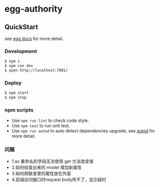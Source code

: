 # egg-authority

## QuickStart

<!-- add docs here for user -->

see [egg docs][egg] for more detail.

### Development

```bash
$ npm i
$ npm run dev
$ open http://localhost:7001/
```

### Deploy

```bash
$ npm start
$ npm stop
```

### npm scripts

- Use `npm run lint` to check code style.
- Use `npm test` to run unit test.
- Use `npm run autod` to auto detect dependencies upgrade, see [autod](https://www.npmjs.com/package/autod) for more detail.

[egg]: https://eggjs.org

### 问题

- 1.as 重命名的字段无法使用 get 方法改变值
- 2.如何给查出来的 model 增加新属性
- 3.如何把联查里的属性放在外层
- 4.前端访问接口时request body传不了，显示超时